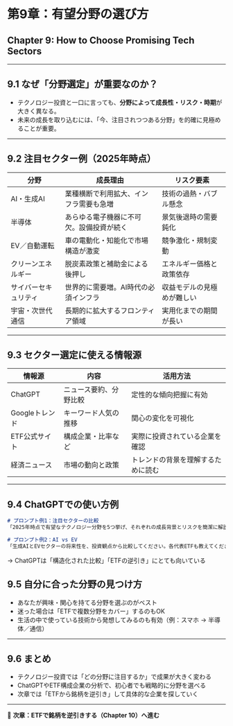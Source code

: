 # 第9章：有望分野の選び方  
## Chapter 9: How to Choose Promising Tech Sectors

---

## 9.1 なぜ「分野選定」が重要なのか？

- テクノロジー投資と一口に言っても、**分野によって成長性・リスク・時期**が大きく異なる。
- 未来の成長を取り込むには、「今、注目されつつある分野」を的確に見極めることが重要。

---

## 9.2 注目セクター例（2025年時点）

| 分野 | 成長理由 | リスク要素 |
|------|----------|------------|
| AI・生成AI | 業種横断で利用拡大、インフラ需要も急増 | 技術の過熱・バブル懸念 |
| 半導体 | あらゆる電子機器に不可欠。設備投資が続く | 景気後退時の需要鈍化 |
| EV／自動運転 | 車の電動化・知能化で市場構造が激変 | 競争激化・規制変動 |
| クリーンエネルギー | 脱炭素政策と補助金による後押し | エネルギー価格と政策依存 |
| サイバーセキュリティ | 世界的に需要増。AI時代の必須インフラ | 収益モデルの見極めが難しい |
| 宇宙・次世代通信 | 長期的に拡大するフロンティア領域 | 実用化までの期間が長い |

---

## 9.3 セクター選定に使える情報源

| 情報源 | 内容 | 活用方法 |
|--------|------|----------|
| ChatGPT | ニュース要約、分野比較 | 定性的な傾向把握に有効 |
| Googleトレンド | キーワード人気の推移 | 関心の変化を可視化 |
| ETF公式サイト | 構成企業・比率など | 実際に投資されている企業を確認 |
| 経済ニュース | 市場の動向と政策 | トレンドの背景を理解するために読む |

---

## 9.4 ChatGPTでの使い方例

```markdown
# プロンプト例1：注目セクターの比較
「2025年時点で有望なテクノロジー分野を5つ挙げ、それぞれの成長背景とリスクを簡潔に解説してください。」

# プロンプト例2：AI vs EV
「生成AIとEVセクターの将来性を、投資観点から比較してください。各代表ETFも教えてください。」
```

→ ChatGPTは「構造化された比較」「ETFの逆引き」にとても向いている

## 9.5 自分に合った分野の見つけ方

- あなたが興味・関心を持てる分野を選ぶのがベスト  
- 迷った場合は「ETFで複数分野をカバー」するのもOK  
- 生活の中で使っている技術から発想してみるのも有効（例：スマホ → 半導体／通信）

---

## 9.6 まとめ

- テクノロジー投資では「どの分野に注目するか」で成果が大きく変わる  
- ChatGPTやETF構成企業の分析で、初心者でも戦略的に分野を選べる  
- 次章では「ETFから銘柄を逆引き」して具体的な企業を探していく

---

📌 **次章：ETFで銘柄を逆引きする（Chapter 10）へ進む**

